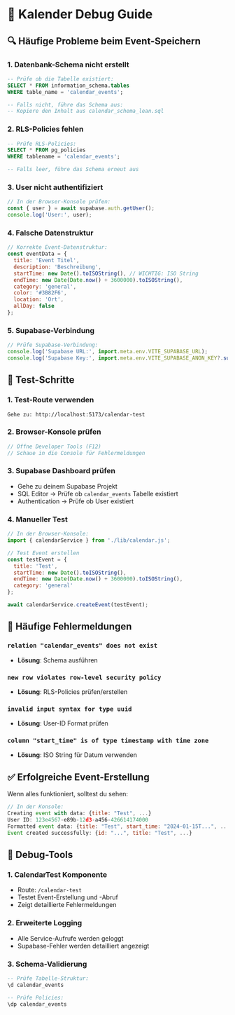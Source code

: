 # 📅 Kalender Debug Guide

## 🔍 Häufige Probleme beim Event-Speichern

### 1. **Datenbank-Schema nicht erstellt**
```sql
-- Prüfe ob die Tabelle existiert:
SELECT * FROM information_schema.tables 
WHERE table_name = 'calendar_events';

-- Falls nicht, führe das Schema aus:
-- Kopiere den Inhalt aus calendar_schema_lean.sql
```

### 2. **RLS-Policies fehlen**
```sql
-- Prüfe RLS-Policies:
SELECT * FROM pg_policies 
WHERE tablename = 'calendar_events';

-- Falls leer, führe das Schema erneut aus
```

### 3. **User nicht authentifiziert**
```javascript
// In der Browser-Konsole prüfen:
const { user } = await supabase.auth.getUser();
console.log('User:', user);
```

### 4. **Falsche Datenstruktur**
```javascript
// Korrekte Event-Datenstruktur:
const eventData = {
  title: 'Event Titel',
  description: 'Beschreibung',
  startTime: new Date().toISOString(), // WICHTIG: ISO String
  endTime: new Date(Date.now() + 3600000).toISOString(),
  category: 'general',
  color: '#3B82F6',
  location: 'Ort',
  allDay: false
};
```

### 5. **Supabase-Verbindung**
```javascript
// Prüfe Supabase-Verbindung:
console.log('Supabase URL:', import.meta.env.VITE_SUPABASE_URL);
console.log('Supabase Key:', import.meta.env.VITE_SUPABASE_ANON_KEY?.substring(0, 20) + '...');
```

## 🧪 Test-Schritte

### 1. **Test-Route verwenden**
```
Gehe zu: http://localhost:5173/calendar-test
```

### 2. **Browser-Konsole prüfen**
```javascript
// Öffne Developer Tools (F12)
// Schaue in die Console für Fehlermeldungen
```

### 3. **Supabase Dashboard prüfen**
- Gehe zu deinem Supabase Projekt
- SQL Editor → Prüfe ob `calendar_events` Tabelle existiert
- Authentication → Prüfe ob User existiert

### 4. **Manueller Test**
```javascript
// In der Browser-Konsole:
import { calendarService } from './lib/calendar.js';

// Test Event erstellen
const testEvent = {
  title: 'Test',
  startTime: new Date().toISOString(),
  endTime: new Date(Date.now() + 3600000).toISOString(),
  category: 'general'
};

await calendarService.createEvent(testEvent);
```

## 🚨 Häufige Fehlermeldungen

### `relation "calendar_events" does not exist`
- **Lösung**: Schema ausführen

### `new row violates row-level security policy`
- **Lösung**: RLS-Policies prüfen/erstellen

### `invalid input syntax for type uuid`
- **Lösung**: User-ID Format prüfen

### `column "start_time" is of type timestamp with time zone`
- **Lösung**: ISO String für Datum verwenden

## ✅ Erfolgreiche Event-Erstellung

Wenn alles funktioniert, solltest du sehen:
```javascript
// In der Konsole:
Creating event with data: {title: "Test", ...}
User ID: 123e4567-e89b-12d3-a456-426614174000
Formatted event data: {title: "Test", start_time: "2024-01-15T...", ...}
Event created successfully: {id: "...", title: "Test", ...}
```

## 🔧 Debug-Tools

### 1. **CalendarTest Komponente**
- Route: `/calendar-test`
- Testet Event-Erstellung und -Abruf
- Zeigt detaillierte Fehlermeldungen

### 2. **Erweiterte Logging**
- Alle Service-Aufrufe werden geloggt
- Supabase-Fehler werden detailliert angezeigt

### 3. **Schema-Validierung**
```sql
-- Prüfe Tabelle-Struktur:
\d calendar_events

-- Prüfe Policies:
\dp calendar_events
```
